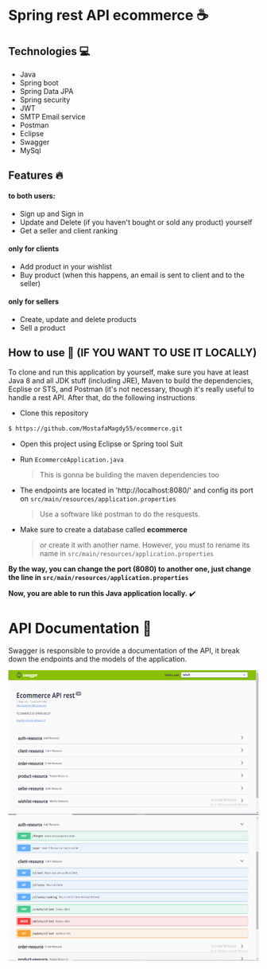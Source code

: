 # Spring rest API ecommerce :coffee:



## Technologies :computer:

- Java
- Spring boot
- Spring Data JPA 
- Spring security 
- JWT
- SMTP Email service
- Postman
- Eclipse 
- Swagger 
- MySql

## Features :fire: 

#### to both users: 
- Sign up and Sign in
- Update and Delete (if you haven't bought or sold any product) yourself
- Get a seller and client ranking 


#### only for clients
- Add product in your wishlist
- Buy product (when this happens, an email is sent to client and to the seller) 

#### only for sellers
- Create, update and delete products
- Sell a product


## How to use :wave: (IF YOU WANT TO USE IT LOCALLY) 

To clone and run this application by yourself, make sure you have at least Java 8 and all JDK stuff (including JRE), Maven to build the dependencies,
Ecplise or STS, and Postman (it's not necessary, though it's really useful to handle a rest API. After that, do the following instructions

- Clone this repository
```bash
$ https://github.com/MostafaMagdy55/ecommerce.git
```
- Open this project using Eclipse or Spring tool Suit

- Run ```EcommerceApplication.java```
  > This is gonna be building the maven dependencies too

- The endpoints are located in 'http://localhost:8080/' and config its port on ```src/main/resources/application.properties```
  > Use a software like postman to do the resquests. 
  
- Make sure to create a database called **ecommerce** 
  > or create it with another name. However, you must to rename its name in ```src/main/resources/application.properties```

 **By the way, you can change the port (8080) to another one, just change the line in ```src/main/resources/application.properties```**

  **Now, you are able to run this Java application locally.** :heavy_check_mark:



# API Documentation :memo:

Swagger is responsible to provide a documentation of the API, it break down the endpoints and the models of the application.


 <img  width="600" height="290" src="https://github.com/MostafaMagdy55/ecommerce/blob/master/images/Swagger1.PNG">  
  <img  width="600" height="290" src="https://github.com/MostafaMagdy55/ecommerce/blob/master/images/Swagger2.PNG">  
 




